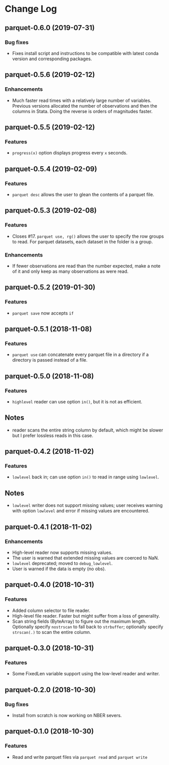 Change Log
==========

## parquet-0.6.0 (2019-07-31)

### Bug fixes

- Fixes install script and instructions to be compatible with latest
  conda version and corresponding packages.

## parquet-0.5.6 (2019-02-12)

### Enhancements

- Much faster read times with a relatively large number of variables.
  Previous versions allocated the number of observations and then the
  columns in Stata. Doing the reverse is orders of magnitudes faster.

## parquet-0.5.5 (2019-02-12)

### Features

- `progress(x)` option displays progress every `x` seconds.

## parquet-0.5.4 (2019-02-09)

### Features

- `parquet desc` allows the user to glean the contents of a parquet file.

## parquet-0.5.3 (2019-02-08)

### Features

- Closes #17. `parquet use, rg()` allows the user to specify the row
  groups to read.  For parquet datasets, each dataset in the folder is a
  group.

### Enhancements

- If fewer observations are read than the number expected, make a note
  of it and only keep as many observations as were read.

## parquet-0.5.2 (2019-01-30)

### Features

- `parquet save` now accepts `if`

## parquet-0.5.1 (2018-11-08)

### Features

- `parquet use` can concatenate every parquet file in a directory
  if a directory is passed instead of a file.

## parquet-0.5.0 (2018-11-08)

### Features

- `highlevel` reader can use option `in()`, but it is not as efficient.

## Notes

- reader scans the entire string column by default, which might be
  slower but I prefer lossless reads in this case.

## parquet-0.4.2 (2018-11-02)

### Features

- `lowlevel` back in; can use option `in()` to read in range using
  `lowlevel`.

## Notes

- `lowlevel` writer does not support missing values; user receives
  warning with option `lowlevel` and error if missing values are
  encountered.

## parquet-0.4.1 (2018-11-02)

### Enhancements

- High-level reader now supports missing values.
- The user is warned that extended missing values are coerced to NaN.
- `lowlevel` deprecated; moved to `debug_lowlevel`.
- User is warned if the data is empty (no obs).

## parquet-0.4.0 (2018-10-31)

### Features

- Added column selector to file reader.
- High-level file reader. Faster but might suffer from a loss of generality.
- Scan string fields (ByteArray) to figure out the maximum length.
  Optionally specify `nostrscan` to fall back to `strbuffer`; optionally
  specify `strscan(.)` to scan the entire column.

## parquet-0.3.0 (2018-10-31)

### Features

- Some FixedLen variable support using the low-level reader and writer.

## parquet-0.2.0 (2018-10-30)

### Bug fixes

- Install from scratch is now working on NBER severs.

## parquet-0.1.0 (2018-10-30)

### Features

- Read and write parquet files via `parquet read` and `parquet write`
